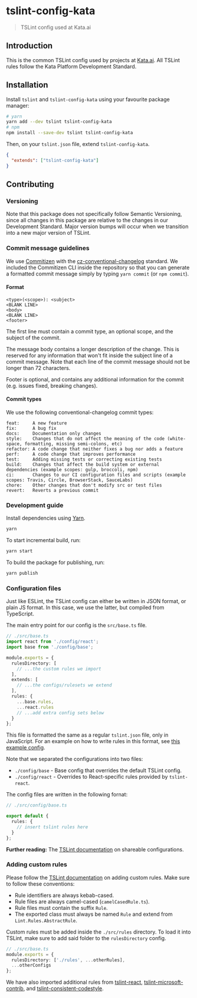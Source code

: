 # tslint-config-kata

> TSLint config used at Kata.ai

## Introduction

This is the common TSLint config used by projects at [Kata.ai](https://kata.ai). All TSLint rules follow the Kata Platform Development Standard.

## Installation

Install `tslint` and `tslint-config-kata` using your favourite package manager:

```bash
# yarn
yarn add --dev tslint tslint-config-kata
# npm
npm install --save-dev tslint tslint-config-kata
```

Then, on your `tslint.json` file, extend `tslint-config-kata`.

```json
{
  "extends": ["tslint-config-kata"]
}
```

## Contributing

### Versioning

Note that this package does not specifically follow Semantic Versioning, since all changes in this package are relative to the changes in our Development Standard. Major version bumps will occur when we transition into a new major version of TSLint.

### Commit message guidelines

We use [Commitizen](https://github.com/commitizen/cz-cli) with the [cz-conventional-changelog](https://github.com/commitizen/cz-conventional-changelog) standard. We included the Commitizen CLI inside the repository so that you can generate a formatted commit message simply by typing `yarn commit` (or `npm commit`).

#### Format

```
<type>(<scope>): <subject>
<BLANK LINE>
<body>
<BLANK LINE>
<footer>
```

The first line must contain a commit type, an optional scope, and the subject of the commit.

The message body contains a longer description of the change. This is reserved for any information that won't fit inside the subject line of a commit message. Note that each line of the commit message should not be longer than 72 characters.

Footer is optional, and contains any additional information for the commit (e.g. issues fixed, breaking changes).

#### Commit types

We use the following conventional-changelog commit types:

```
feat:     A new feature
fix:      A bug fix
docs:     Documentation only changes
style:    Changes that do not affect the meaning of the code (white-space, formatting, missing semi-colons, etc)
refactor: A code change that neither fixes a bug nor adds a feature
perf:     A code change that improves performance
test:     Adding missing tests or correcting existing tests
build:    Changes that affect the build system or external dependencies (example scopes: gulp, broccoli, npm)
ci:       Changes to our CI configuration files and scripts (example scopes: Travis, Circle, BrowserStack, SauceLabs)
chore:    Other changes that don't modify src or test files
revert:   Reverts a previous commit
```

### Development guide

Install dependencies using [Yarn](https://yarnpkg.com).

```bash
yarn
```

To start incremental build, run:

```bash
yarn start
```

To build the package for publishing, run:

```bash
yarn publish
```

### Configuration files

Just like ESLint, the TSLint config can either be written in JSON format, or plain JS format. In this case, we use the latter, but compiled from TypeScript.

The main entry point for our config is the `src/base.ts` file.

```ts
// ./src/base.ts
import react from './config/react';
import base from './config/base';

module.exports = {
  rulesDirectory: [
    // ...the custom rules we import
  ],
  extends: [
    // ...the configs/rulesets we extend
  ],
  rules: {
    ...base.rules,
    ...react.rules
    // ...add extra config sets below
  }
};
```

This file is formatted the same as a regular `tslint.json` file, only in JavaScript. For an example on how to write rules in this format, see [this example config](https://github.com/kata-ai/tslint-config-kata/blob/master/src/config/base.ts).

Note that we separated the configurations into two files:

* `./config/base` - Base config that overrides the default TSLint config.
* `./config/react` - Overrides to React-specific rules provided by `tslint-react`.

The config files are written in the following fornat:

```ts
// ./src/config/base.ts

export default {
  rules: {
    // insert tslint rules here
  }
};
```

**Further reading:** The [TSLint documentation](https://palantir.github.io/tslint/2016/03/31/sharable-configurations-rules.html) on shareable configurations.

### Adding custom rules

Please follow the [TSLint documentation](https://palantir.github.io/tslint/develop/custom-rules/) on adding custom rules. Make sure to follow these conventions:

* Rule identifiers are always kebab-cased.
* Rule files are always camel-cased (`camelCasedRule.ts`).
* Rule files must contain the suffix `Rule`.
* The exported class must always be named `Rule` and extend from `Lint.Rules.AbstractRule`.

Custom rules must be added inside the `./src/rules` directory. To load it into TSLint, make sure to add said folder to the `rulesDirectory` config.

```ts
// ./src/base.ts
module.exports = {
  rulesDirectory: ['./rules', ...otherRules],
  ...otherConfigs
};
```

We have also imported additional rules from [tslint-react](https://github.com/palantir/tslint-react), [tslint-microsoft-contrib](https://github.com/Microsoft/tslint-microsoft-contrib), and [tslint-consistent-codestyle](https://www.npmjs.com/package/tslint-consistent-codestyle).
